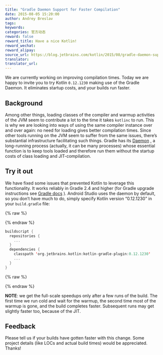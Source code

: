 ```yaml
---
title: "Gradle Daemon Support for Faster Compilation"
date: 2015-08-05 15:20:00
author: Andrey Breslav
tags:
keywords:
categories: 官方动态
reward: false
reward_title: Have a nice Kotlin!
reward_wechat:
reward_alipay:
source_url: https://blog.jetbrains.com/kotlin/2015/08/gradle-daemon-support-for-faster-compilation/
translator:
translator_url:
---
```


We are currently working on improving compilation times. Today we are happy to invite you to try Kotlin `0.12.1230` making use of the Gradle Daemon. It eliminates startup costs, and your builds run faster. <span id="more-2419"></span>
## Background

Among other things, loading classes of the compiler and warmup activities of the JVM seem to contribute a lot to the time it takes `kotlinc` to run. This is why we are looking into ways of using the same compiler instance over and over again: no need for loading gives better compilation times.
Since other tools running on the JVM seem to suffer from the same issues, there’s substantial infrastructure facilitating such things. Gradle has its [Daemon](https://docs.gradle.org/current/userguide/gradle_daemon.html) , a long-running process (actually, it can be many processes) whose essential function is to keep tools loaded and therefore run them without the startup costs of class loading and JIT-compilation.
## Try it out

We have fixed some issues that prevented Kotlin to leverage this functionality. It works reliably in Gradle 2.4 and higher (for Gradle upgrade instructions see [Gradle docs](https://docs.gradle.org/current/userguide/gradle_wrapper.html) ). Android Studio uses the daemon by default, so you don’t have much to do, simply specify Kotlin version “0.12.1230” in your `build.gradle` file:

{% raw %}
<p></p>
{% endraw %}

```kotlin
buildscript {
  repositories {
    ...
  }
  dependencies {
    classpath 'org.jetbrains.kotlin:kotlin-gradle-plugin:0.12.1230'
    ...
  }
}
```

{% raw %}
<p></p>
{% endraw %}

**NOTE**: we get the full-scale speedups only after a few runs of the build. The first time we run cold and wait for the warmup, the second time most of the warmup is gone, and the build completes faster. Subsequent runs may get slightly faster too, because of the JIT.
## Feedback

Please tell us if your builds have gotten faster with this change. Some project details (like LOCs and actual build times) would be appreciated.
Thanks!
